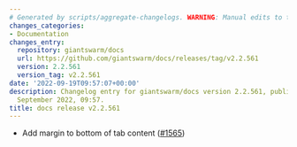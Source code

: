 ```yaml
---
# Generated by scripts/aggregate-changelogs. WARNING: Manual edits to this files will be overwritten.
changes_categories:
- Documentation
changes_entry:
  repository: giantswarm/docs
  url: https://github.com/giantswarm/docs/releases/tag/v2.2.561
  version: 2.2.561
  version_tag: v2.2.561
date: '2022-09-19T09:57:07+00:00'
description: Changelog entry for giantswarm/docs version 2.2.561, published on 19
  September 2022, 09:57.
title: docs release v2.2.561
---
```


- Add margin to bottom of tab content ([#1565](https://github.com/giantswarm/docs/pull/1565))
